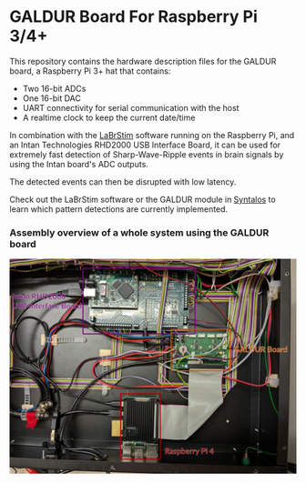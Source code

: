 # GALDUR Board For Raspberry Pi 3/4+

This repository contains the hardware description files for the GALDUR board,
a Raspberry Pi 3+ hat that contains:

* Two 16-bit ADCs
* One 16-bit DAC
* UART connectivity for serial communication with the host
* A realtime clock to keep the current date/time

In combination with the [LaBrStim](https://github.com/bothlab/labrstim) software running on the Raspberry Pi,
and an Intan Technologies RHD2000 USB Interface Board, it can be used for extremely fast detection of
Sharp-Wave-Ripple events in brain signals by using the Intan board's ADC outputs.

The detected events can then be disrupted with low latency.

Check out the LaBrStim software or the GALDUR module in [Syntalos](https://syntalos.org) to learn which
pattern detections are currently implemented.

### Assembly overview of a whole system using the GALDUR board

![GALDUR Components Overview](final-assembly/components-overview.png)
